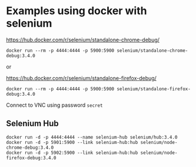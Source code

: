 # Examples using docker with selenium

https://hub.docker.com/r/selenium/standalone-chrome-debug/

    docker run --rm -p 4444:4444 -p 5900:5900 selenium/standalone-chrome-debug:3.4.0

or

https://hub.docker.com/r/selenium/standalone-firefox-debug/


    docker run --rm -p 4444:4444 -p 5900:5900 selenium/standalone-firefox-debug:3.4.0

Connect to VNC using password `secret`

## Selenium Hub

    docker run -d -p 4444:4444 --name selenium-hub selenium/hub:3.4.0
    docker run -d -p 5901:5900 --link selenium-hub:hub selenium/node-chrome-debug:3.4.0
    docker run -d -p 5902:5900 --link selenium-hub:hub selenium/node-firefox-debug:3.4.0
